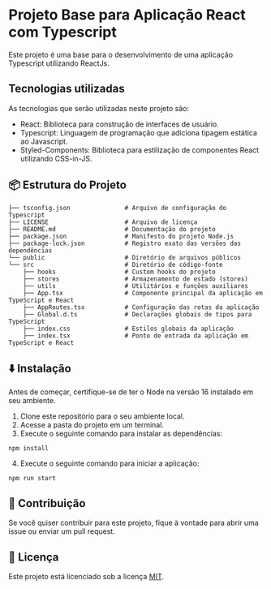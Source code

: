 # Projeto Base para Aplicação React com Typescript

Este projeto é uma base para o desenvolvimento de uma aplicação Typescript utilizando ReactJs.

## Tecnologias utilizadas

As tecnologias que serão utilizadas neste projeto são:

- React: Biblioteca para construção de interfaces de usuário.
- Typescript: Linguagem de programação que adiciona tipagem estática ao Javascript.
- Styled-Components: Biblioteca para estilização de componentes React utilizando CSS-in-JS.

## 📦 Estrutura do Projeto

```
├── tsconfig.json               # Arquivo de configuração do Typescript
├── LICENSE                     # Arquivo de licença
├── README.md                   # Documentação do projeto
├── package.json                # Manifesto do projeto Node.js
├── package-lock.json           # Registro exato das versões das dependências
└── public                      # Diretório de arquivos públicos
└── src                         # Diretório de código-fonte
    ├── hooks                   # Custom hooks do projeto
    ├── stores                  # Armazenamento de estado (stores)
    ├── utils                   # Utilitários e funções auxiliares
    ├── App.tsx                 # Componente principal da aplicação em TypeScript e React
    ├── AppRoutes.tsx           # Configuração das rotas da aplicação
    ├── Global.d.ts             # Declarações globais de tipos para TypeScript
    ├── index.css               # Estilos globais da aplicação
    ├── index.tsx               # Ponto de entrada da aplicação em TypeScript e React
```

## ⬇️ Instalação

Antes de começar, certifique-se de ter o Node na versão 16 instalado em seu ambiente.

1. Clone este repositório para o seu ambiente local.
2. Acesse a pasta do projeto em um terminal.
3. Execute o seguinte comando para instalar as dependências:

```
npm install
```

4. Execute o seguinte comando para iniciar a aplicação:

```
npm run start
```

## 🙏  Contribuição

Se você quiser contribuir para este projeto, fique à vontade para abrir uma issue ou enviar um pull request.

## 📄 Licença

Este projeto está licenciado sob a licença [MIT](LICENSE).